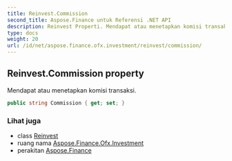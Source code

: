```yaml
---
title: Reinvest.Commission
second_title: Aspose.Finance untuk Referensi .NET API
description: Reinvest Properti. Mendapat atau menetapkan komisi transaksi.
type: docs
weight: 20
url: /id/net/aspose.finance.ofx.investment/reinvest/commission/
---
```

## Reinvest.Commission property

Mendapat atau menetapkan komisi transaksi.

```csharp
public string Commission { get; set; }
```

### Lihat juga

* class [Reinvest](../)
* ruang nama [Aspose.Finance.Ofx.Investment](../../reinvest/)
* perakitan [Aspose.Finance](../../../)


